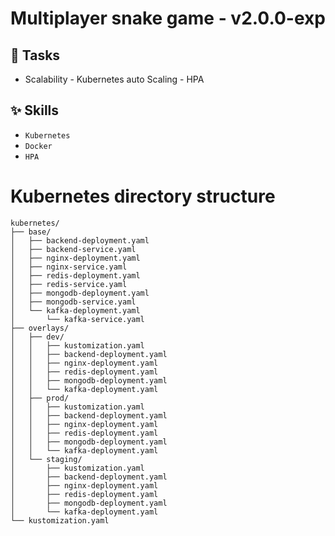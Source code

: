 
<h1 align="center">Multiplayer snake game - v2.0.0-exp </h1>

## :wrench: Tasks
- Scalability - Kubernetes auto Scaling - HPA
    
## :sparkles: Skills
- `Kubernetes`
- `Docker`
- `HPA`

# Kubernetes directory structure

```plaintext
kubernetes/
├── base/
│   ├── backend-deployment.yaml
│   ├── backend-service.yaml
│   ├── nginx-deployment.yaml
│   ├── nginx-service.yaml
│   ├── redis-deployment.yaml
│   ├── redis-service.yaml
│   ├── mongodb-deployment.yaml
│   ├── mongodb-service.yaml
│   └── kafka-deployment.yaml
│       └── kafka-service.yaml
├── overlays/
│   ├── dev/
│   │   ├── kustomization.yaml
│   │   ├── backend-deployment.yaml
│   │   ├── nginx-deployment.yaml
│   │   ├── redis-deployment.yaml
│   │   ├── mongodb-deployment.yaml
│   │   └── kafka-deployment.yaml
│   ├── prod/
│   │   ├── kustomization.yaml
│   │   ├── backend-deployment.yaml
│   │   ├── nginx-deployment.yaml
│   │   ├── redis-deployment.yaml
│   │   ├── mongodb-deployment.yaml
│   │   └── kafka-deployment.yaml
│   └── staging/
│       ├── kustomization.yaml
│       ├── backend-deployment.yaml
│       ├── nginx-deployment.yaml
│       ├── redis-deployment.yaml
│       ├── mongodb-deployment.yaml
│       └── kafka-deployment.yaml
└── kustomization.yaml


